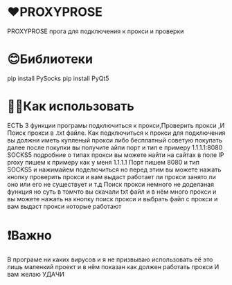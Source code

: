 # ❤PROXYPROSE
PROXYPROSE прога для подключения к прокси  и проверки
# 😊Библиотеки
pip install PySocks
pip install PyQt5
# 🤷‍♂️Как использовать 
ЕСТЬ 3 функции програмы подключиться к прокси,Проверить прокси ,И Поиск прокси в .txt файле.
Как подключиться к прокси для подключения вы должни иметь купленый прокси либо бесплатный советую покупать далее после покупки вы получите айпи порт и тип е примеру 1.1.1.1:8080 SOCKS5
подробние о типах прокси вы можете найти на сайтах в поле IP proxy пишем к примеру как у меня 1.1.1.1 Порт пишем 8080 и тип SOCKS5 и нажимайем поделючиться но перед этим вы можете нажать кнопку проверить прокси и вам выдаст работает ли прокси занято ли оно или его не существует и т.д
Поиск прокси немного не доделаная функция но суть в томчто вы скачали txt файл и в нём много прокси и вы можете нажать на кнопку поиск прокси и выбрать файл с прокси и вам выдаст прокси которые работают
# ❗Важно
В  програме ни каких вирусов и я не призвываю использовать её это лишь маленкий проект и в нём показан как должен работать прокси И вам желаю УДАЧИ
